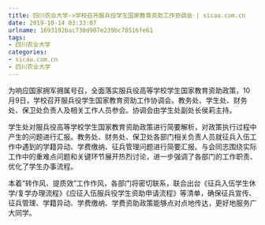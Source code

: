 ```yaml
---
title: 四川农业大学->学校召开服兵役学生国家教育资助工作协调会 | sicau.com.cn
date: 2019-10-14 03:33:07
urlname: 1693192bac730d907e239bc78516fe61
tags: 
- 四川农业大学
categories:
- sicau.com.cn
- 四川农业大学
---
```

为响应国家拥军拥属号召，全面落实服兵役高等学校学生国家教育资助政策，10月9日，学校召开服兵役学生国家教育资助工作协调会。教务处、学生处、财务处、保卫处负责人及相关工作人员参会。协调会由学生处副处长侯莉主持。

学生处对服兵役高等学校学生国家教育资助政策进行简要解析，对政策执行过程中产生的问题进行汇报。教务处、财务处、保卫处各部门相关负责人员就征兵入伍工作中遇到的学籍异动、学费缴纳、征兵管理问题进行简要汇报。与会同志围绕实际工作中的重难点问题和关键环节展开热烈讨论，进一步强调了各部门的工作职责、优化了学生办事流程。

本着“转作风、提质效”工作作风，各部门将密切联系，联合出台《征兵入伍学生休学/复学办理流程》《应征入伍服兵役学生资助申请流程》等清单，确保征兵宣传、征兵管理、学籍异动、学费缴纳、学费资助政策能够点对点地传达，更好地服务广大同学。


